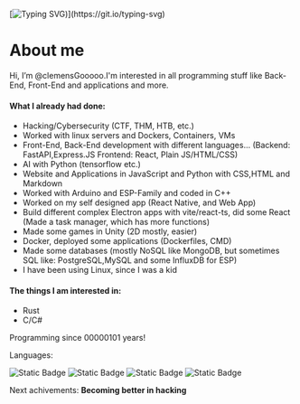  [![Typing SVG](https://readme-typing-svg.demolab.com?font=Fira+Code&duration=3000&pause=1000&color=008B18&random=false&width=610&separator=%3C&lines=%24+whoami%3C%3E+I'm+a+German+student%3C%3E+I'm+interested+in+anything+connected+with+IT%3C%3E+In+German+we+say+%22Informationstechnik%22+-;))](https://git.io/typing-svg) 
 
# About me

Hi, I’m @clemensGooooo.I'm interested in all programming stuff like Back-End, Front-End and applications and more.

#### What I already had done:
- Hacking/Cybersecurity (CTF, THM, HTB, etc.)
- Worked with linux servers and Dockers, Containers, VMs
- Front-End, Back-End development with different languages... (Backend: FastAPI,Express.JS Frontend: React, Plain JS/HTML/CSS)
- AI with Python (tensorflow etc.)
- Website and Applications in JavaScript and Python with CSS,HTML and Markdown
- Worked with Arduino and ESP-Family and coded in C++
- Worked on my self designed app (React Native, and Web App)
- Build different complex Electron apps with vite/react-ts, did some React (Made a task manager, which has more functions)
- Made some games in Unity (2D mostly, easier)
- Docker, deployed some applications (Dockerfiles, CMD)
- Made some databases (mostly NoSQL like MongoDB, but sometimes SQL like: PostgreSQL,MySQL and some InfluxDB for ESP) 
- I have been using Linux, since I was a kid
#### The things I am interested in:

- Rust
- C/C#

Programming since 00000101 years!

Languages:

![Static Badge](https://img.shields.io/badge/%3C%2F%3E-Java_Script-red?style=flat&logo=javascript)
![Static Badge](https://img.shields.io/badge/%3C%2F%3E-Python-yellow?style=flat&logo=python&logoColor=yellow)
![Static Badge](https://img.shields.io/badge/%3C%2F%3E-C-white?style=flat&logo=c&logoColor=lightblue)
![Static Badge](https://img.shields.io/badge/%3C%2F%3E-C%2B%2B-purple?style=flat&logo=C%2B%2B&logoColor=lightblue)

Next achivements:
**Becoming better in hacking**
